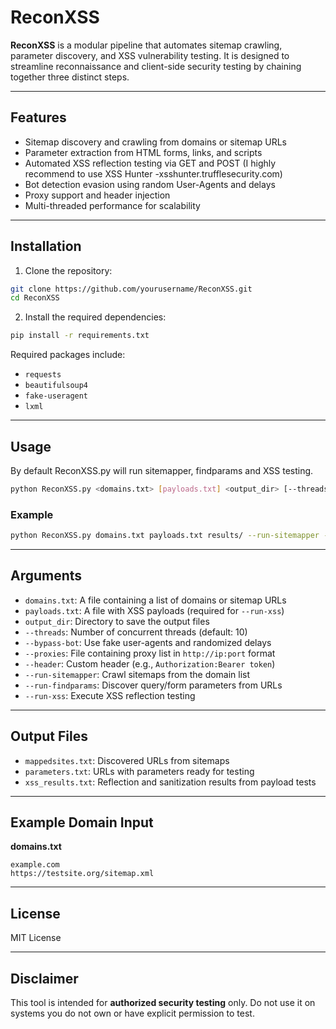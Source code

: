 # ReconXSS

**ReconXSS** is a modular pipeline that automates sitemap crawling, parameter discovery, and XSS vulnerability testing. It is designed to streamline reconnaissance and client-side security testing by chaining together three distinct steps.

---

## Features

- Sitemap discovery and crawling from domains or sitemap URLs
- Parameter extraction from HTML forms, links, and scripts
- Automated XSS reflection testing via GET and POST (I highly recommend to use XSS Hunter -xsshunter.trufflesecurity.com)
- Bot detection evasion using random User-Agents and delays
- Proxy support and header injection
- Multi-threaded performance for scalability

---

## Installation

1. Clone the repository:
```bash
git clone https://github.com/yourusername/ReconXSS.git
cd ReconXSS
```

2. Install the required dependencies:
```bash
pip install -r requirements.txt
```

Required packages include:
- `requests`
- `beautifulsoup4`
- `fake-useragent`
- `lxml`

---

## Usage

By default ReconXSS.py will run sitemapper, findparams and XSS testing.
```bash
python ReconXSS.py <domains.txt> [payloads.txt] <output_dir> [--threads 10] [--bypass-bot] [--proxies proxylist.txt] [--header "Key:Value"] [--run-sitemapper] [--run-findparams] [--run-xss]
```

### Example

```bash
python ReconXSS.py domains.txt payloads.txt results/ --run-sitemapper --run-findparams --run-xss --bypass-bot
```

---

## Arguments

- `domains.txt`: A file containing a list of domains or sitemap URLs
- `payloads.txt`: A file with XSS payloads (required for `--run-xss`)
- `output_dir`: Directory to save the output files
- `--threads`: Number of concurrent threads (default: 10)
- `--bypass-bot`: Use fake user-agents and randomized delays
- `--proxies`: File containing proxy list in `http://ip:port` format
- `--header`: Custom header (e.g., `Authorization:Bearer token`)
- `--run-sitemapper`: Crawl sitemaps from the domain list
- `--run-findparams`: Discover query/form parameters from URLs
- `--run-xss`: Execute XSS reflection testing

---

## Output Files

- `mappedsites.txt`: Discovered URLs from sitemaps
- `parameters.txt`: URLs with parameters ready for testing
- `xss_results.txt`: Reflection and sanitization results from payload tests

---

## Example Domain Input

**domains.txt**
```
example.com
https://testsite.org/sitemap.xml
```

---

## License

MIT License

---

## Disclaimer

This tool is intended for **authorized security testing** only. Do not use it on systems you do not own or have explicit permission to test.
